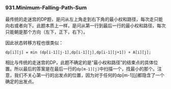 ### 931.Minimum-Falling-Path-Sum

最传统的走迷宫的DP题，是问从左上角走到右下角的最小权和路径，每次走只能向右或者向下。此题本质上一样，是问从第一行到最后一行的最小权和路径，每次只能朝是那个方向（左下，正下，右下）。

因此状态转移方程也很类似：
```
dp[i][j] = min (dp[i-1][j-1],dp[i-1][j],dp[i-1][j+1]) + A[i][j];
```
相比与传统的走迷宫的DP，此题不确定的是“最小权和路径”的结束点的具体位置。所以最后的答案是在最后一行的```dp[m-1][j]```中扫描一个，找最小的那个。注意，我们不关心第一行的出发点的位置，因为对于任何的dp[m-1][j]都隐含了一个确定的出发点。
